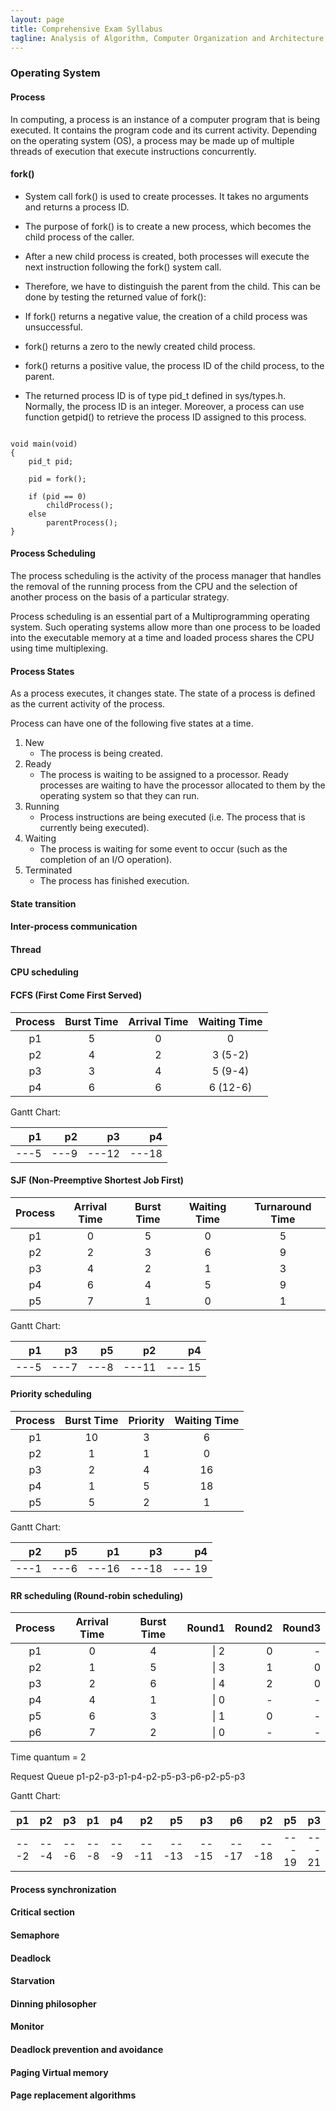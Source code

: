 ```yaml
---
layout: page
title: Comprehensive Exam Syllabus
tagline: Analysis of Algorithm, Computer Organization and Architecture, Operating System
---
```


### Operating System

#### Process

In computing, a process is an instance of a computer program that is being executed. It contains the program code and its current activity. Depending on the operating system (OS), a process may be made up of multiple threads of execution that execute instructions concurrently.

#### fork()

- System call fork() is used to create processes. It takes no arguments and returns a process ID. 
- The purpose of fork() is to create a new process, which becomes the child process of the caller. 
- After a new child process is created, both processes will execute the next instruction following the fork() system call. 
- Therefore, we have to distinguish the parent from the child. This can be done by testing the returned value of fork():

- If fork() returns a negative value, the creation of a child process was unsuccessful.
- fork() returns a zero to the newly created child process.
- fork() returns a positive value, the process ID of the child process, to the parent. 

- The returned process ID is of type pid_t defined in sys/types.h. Normally, the process ID is an integer. Moreover, a process can use function getpid() to retrieve the process ID assigned to this process.

<pre><code>
void main(void)
{
    pid_t pid;

    pid = fork();
    
    if (pid == 0) 
        childProcess();
    else 
        parentProcess();
}
</code></pre>

#### Process Scheduling

The process scheduling is the activity of the process manager that handles the removal of the running process from the CPU and the selection of another process on the basis of a particular strategy.

Process scheduling is an essential part of a Multiprogramming operating system. Such operating systems allow more than one process to be loaded into the executable memory at a time and loaded process shares the CPU using time multiplexing.

#### Process States

As a process executes, it changes state. The state of a process is defined as the current activity of the process.

Process can have one of the following five states at a time.

1. New
    + The process is being created.
2. Ready
    + The process is waiting to be assigned to a processor. Ready processes are waiting to have the processor allocated to them by the operating system so that they can run.
3. Running
    + Process instructions are being executed (i.e. The process that is currently being executed).
4. Waiting
    + The process is waiting for some event to occur (such as the completion of an I/O operation).
5. Terminated
    + The process has finished execution.

#### State transition


#### Inter-process communication


#### Thread


#### CPU scheduling


#### FCFS (First Come First Served)

|Process| Burst Time | Arrival Time | Waiting Time |
|:---:|:---:|:---:| :---: |
| p1 | 5 | 0 | 0        |
| p2 | 4 | 2 | 3 (5-2)  | 
| p3 | 3 | 4 | 5 (9-4)  |
| p4 | 6 | 6 | 6 (12-6) |

Gantt Chart:

| p1 | p2 | p3 | p4 |
| ---: | ---: | ---: | ---: |
| ---5 | ---9 | ---12 | ---18 |

#### SJF (Non-Preemptive Shortest Job First)

|Process| Arrival Time | Burst Time | Waiting Time | Turnaround Time |
|:---:|:---:|:---:| :---: | :---: |
| p1 | 0 | 5 | 0  | 5 |
| p2 | 2 | 3 | 6  | 9 |
| p3 | 4 | 2 | 1  | 3 |
| p4 | 6 | 4 | 5  | 9 |
| p5 | 7 | 1 | 0  | 1 |

Gantt Chart:

| p1 | p3 | p5 | p2 | p4 |
| ---: | ---: | ---: | ---: | ---: |
| ---5 | ---7 | ---8 | ---11 | --- 15 |

#### Priority scheduling

|Process| Burst Time | Priority | Waiting Time |
|:---:|:---:|:---:| :---: |
| p1 | 10 | 3 | 6 |
| p2 | 1 | 1 | 0  |
| p3 | 2 | 4 | 16 |
| p4 | 1 | 5 | 18 |
| p5 | 5 | 2 | 1  |

Gantt Chart:

| p2 | p5 | p1 | p3 | p4 |
| ---: | ---: | ---: | ---: | ---: |
| ---1 | ---6 | ---16 | ---18 | --- 19 |

#### RR scheduling (Round-robin scheduling)

|Process| Arrival Time | Burst Time | Round1 | Round2 | Round3 |
|:---:|:---:|:---:| ---:| ---:| ---: |
| p1 | 0 | 4 | \| 2 | 0 | - |
| p2 | 1 | 5 | \| 3 | 1 | 0 |
| p3 | 2 | 6 | \| 4 | 2 | 0 |
| p4 | 4 | 1 | \| 0 | - | - |
| p5 | 6 | 3 | \| 1 | 0 | - |
| p6 | 7 | 2 | \| 0 | - | - |

Time quantum = 2

Request Queue p1-p2-p3-p1-p4-p2-p5-p3-p6-p2-p5-p3

Gantt Chart:

| p1   | p2   | p3   | p1   | p4   | p2   | p5    | p3    | p6    | p2    | p5     | p3     |
| ---: | ---: | ---: | ---: | ---: | ---: | ---:  | ---:  | ---:  | ---:  | ---:   | ---:   |
| ---2 | ---4 | ---6 | ---8 | ---9 | ---11 | ---13| ---15 | ---17 | ---18 | --- 19 | --- 21 |

#### Process synchronization


#### Critical section


#### Semaphore


#### Deadlock


#### Starvation


#### Dinning philosopher


#### Monitor


#### Deadlock prevention and avoidance


#### Paging Virtual memory


#### Page replacement algorithms
